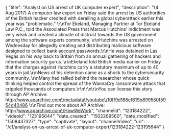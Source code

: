 {
    "title": "Analyst on US arrest of UK computer expert",
    "description": "(4 Aug 2017) A computer law expert on Friday said the arrest by US authorities of the British hacker credited with derailing a global cyberattack earlier this year was \"problematic.\" \r\nTor Ekeland, Managing Partner at Tor Ekeland Law P.C., told the Associated Press that Marcus Hutchins' indictment was very weak and created a climate of distrust towards the US government among the software experts community. \r\nHutchins was arrested on Wednesday for allegedly creating and distributing malicious software designed to collect bank account passwords.\r\nHe was detained in Las Vegas on his way back to Britain from an annual gathering of hackers and information security gurus. \r\nEkeland told British media earlier on Friday that the charges against Hutchins carry a statutory maximum of up to 40 years in jail.\r\nNews of his detention came as a shock to the cybersecurity community. \r\nMany had rallied behind the researcher whose quick thinking helped control the spread of the WannaCry ransomware attack that crippled thousands of computers.\r\n\r\n\r\nYou can license this story through AP Archive: http:\/\/www.aparchive.com\/metadata\/youtube\/10ff9d168ef619b899550f5954d40486 \r\nFind out more about AP Archive: http:\/\/www.aparchive.com\/HowWeWork",
    "channelid": "123184222",
    "videoid": "123195644",
    "date_created": "1502269560",
    "date_modified": "1508437327",
    "type": "captivate",
    "layout": "channelVideo",
    "url": "\/c1\/analyst-on-us-arrest-of-uk-computer-expert\/123184222-123195644"
}